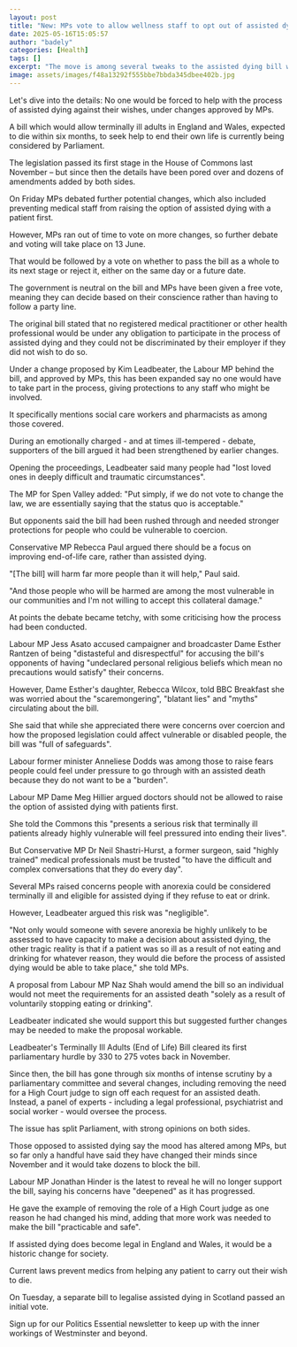 ```yaml
---
layout: post
title: "New: MPs vote to allow wellness staff to opt out of assisted dying process"
date: 2025-05-16T15:05:57
author: "badely"
categories: [Health]
tags: []
excerpt: "The move is among several tweaks to the assisted dying bill which were debated by MPs."
image: assets/images/f48a13292f555bbe7bbda345dbee402b.jpg
---
```


Let's dive into the details: No one would be forced to help with the process of assisted dying against their wishes, under changes approved by MPs. 

A bill which would allow terminally ill adults in England and Wales, expected to die within six months, to seek help to end their own life is currently being considered by Parliament. 

The legislation passed its first stage in the House of Commons last November – but since then the details have been pored over and dozens of amendments added by both sides.

On Friday MPs debated further potential changes, which also included preventing medical staff from raising the option of assisted dying with a patient first. 

However, MPs ran out of time to vote on more changes, so further debate and voting will take place on 13 June. 

That would be followed by a vote on whether to pass the bill as a whole to its next stage or reject it, either on the same day or a future date.

The government is neutral on the bill and MPs have been given a free vote, meaning they can decide based on their conscience rather than having to follow a party line.

The original bill stated that no registered medical practitioner or other health professional would be under any obligation to participate in the process of assisted dying and they could not be discriminated by their employer if they did not wish to do so.

Under a change proposed by Kim Leadbeater, the Labour MP behind the bill, and approved by MPs, this has been expanded say no one would have to take part in the process, giving protections to any staff who might be involved.

It specifically mentions social care workers and pharmacists as among those covered. 

During an emotionally charged - and at times ill-tempered - debate, supporters of the bill argued it had been strengthened by earlier changes. 

Opening the proceedings, Leadbeater said many people had "lost loved ones in deeply difficult and traumatic circumstances".

The MP for Spen Valley added: "Put simply, if we do not vote to change the law, we are essentially saying that the status quo is acceptable."

But opponents said the bill had been rushed through and needed stronger protections for people who could be vulnerable to coercion. 

Conservative MP Rebecca Paul argued there should be a focus on improving end-of-life care, rather than assisted dying.

"[The bill] will harm far more people than it will help," Paul said.

"And those people who will be harmed are among the most vulnerable in our communities and I'm not willing to accept this collateral damage."

At points the debate became tetchy, with some criticising how the process had been conducted. 

Labour MP Jess Asato accused campaigner and broadcaster Dame Esther Rantzen of being "distasteful and disrespectful" for accusing the bill's opponents of having "undeclared personal religious beliefs which mean no precautions would satisfy" their concerns.

However, Dame Esther's daughter, Rebecca Wilcox, told BBC Breakfast she was worried about the "scaremongering", "blatant lies" and "myths" circulating about the bill.

She said that while she appreciated there were concerns over coercion and how the proposed legislation could affect vulnerable or disabled people, the bill was "full of safeguards".

Labour former minister Anneliese Dodds was among those to raise fears people could feel under pressure to go through with an assisted death because they do not want to be a "burden". 

Labour MP Dame Meg Hillier argued doctors should not be allowed to raise the option of assisted dying with patients first. 

She told the Commons this "presents a serious risk that terminally ill patients already highly vulnerable will feel pressured into ending their lives".

But Conservative MP Dr Neil Shastri-Hurst, a former surgeon, said "highly trained" medical professionals must be trusted "to have the difficult and complex conversations that they do every day". 

Several MPs raised concerns people with anorexia could be considered terminally ill and eligible for assisted dying if they refuse to eat or drink. 

However, Leadbeater argued this risk was "negligible". 

"Not only would someone with severe anorexia be highly unlikely to be assessed to have capacity to make a decision about assisted dying, the other tragic reality is that if a patient was so ill as a result of not eating and drinking for whatever reason, they would die before the process of assisted dying would be able to take place," she told MPs.

A proposal from Labour MP Naz Shah would amend the bill so an individual would not meet the requirements for an assisted death "solely as a result of voluntarily stopping eating or drinking".

Leadbeater indicated she would support this but suggested further changes may be needed to make the proposal workable.

Leadbeater's Terminally Ill Adults (End of Life) Bill cleared its first parliamentary hurdle by 330 to 275 votes back in November. 

Since then, the bill has gone through six months of intense scrutiny by a parliamentary committee and several changes, including removing the need for a High Court judge to sign off each request for an assisted death. Instead, a panel of experts - including a legal professional, psychiatrist and social worker - would oversee the process.

The issue has split Parliament, with strong opinions on both sides.

Those opposed to assisted dying say the mood has altered among MPs, but so far only a handful have said they have changed their minds since November and it would take dozens to block the bill.

Labour MP Jonathan Hinder is the latest to reveal he will no longer support the bill, saying his concerns have "deepened" as it has progressed. 

He gave the example of removing the role of a High Court judge as one reason he had changed his mind, adding that more work was needed to make the bill "practicable and safe". 

If assisted dying does become legal in England and Wales, it would be a historic change for society.

Current laws prevent medics from helping any patient to carry out their wish to die. 

On Tuesday, a separate bill to legalise assisted dying in Scotland passed an initial vote.

Sign up for our Politics Essential newsletter to keep up with the inner workings of Westminster and beyond.


